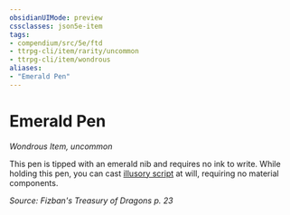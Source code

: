 ```yaml
---
obsidianUIMode: preview
cssclasses: json5e-item
tags:
- compendium/src/5e/ftd
- ttrpg-cli/item/rarity/uncommon
- ttrpg-cli/item/wondrous
aliases: 
- "Emerald Pen"
---
```

# Emerald Pen
*Wondrous Item, uncommon*  


This pen is tipped with an emerald nib and requires no ink to write. While holding this pen, you can cast [illusory script](/3-Mechanics/CLI/spells/illusory-script.md) at will, requiring no material components.

*Source: Fizban's Treasury of Dragons p. 23*